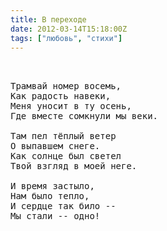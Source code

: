 ```yaml
---
title: В переходе
date: 2012-03-14T15:18:00Z
tags: ["любовь", "стихи"]
---
```


<pre>


Трамвай номер восемь,
Как радость навеки,
Меня уносит в ту осень,
Где вместе сомкнули мы веки.

Там пел тёплый ветер
О выпавшем снеге.
Как солнце был светел
Твой взгляд в моей неге.

И время застыло,
Нам было тепло,
И сердце так било --
Мы стали -- одно!


</pre>